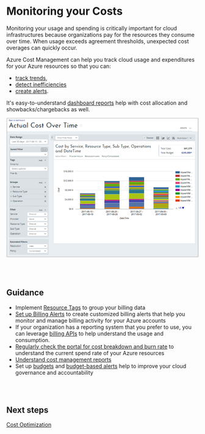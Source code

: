 # Monitoring your Costs 

Monitoring your usage and spending is critically important for cloud infrastructures because organizations pay for the resources they consume over time. When usage exceeds agreement thresholds, unexpected cost overages can quickly occur. 

Azure Cost Management can help you track cloud usage and expenditures for your Azure resources so that you can:
  
  - [track trends](https://docs.microsoft.com/en-us/azure/cost-management/tutorial-review-usage#track-usage-and-cost-trends),
  - [detect inefficiencies](https://docs.microsoft.com/en-us/azure/cost-management/tutorial-review-usage#track-usage-and-cost-trends)
  - [create alerts](https://docs.microsoft.com/en-us/azure/cost-management/tutorial-review-usage#create-alerts-for-unusual-spending). 
 
It's easy-to-understand [dashboard reports](https://docs.microsoft.com/en-us/azure/cost-management/dashboards) help with cost allocation and showbacks/chargebacks as well. 

![costmanagement](https://github.com/alvarovitta/Cost-Management/blob/master/Images/cost-over-time-rpt.png)

<br />
<br />

## Guidance

  - Implement [Resource Tags](3.3-Implementing-Azure-naming-standards-and-tagging.md) to group your billing data
  - [Set up Billing Alerts](https://docs.microsoft.com/en-us/azure/billing/billing-set-up-alerts) to create customized billing alerts that help you monitor and manage billing activity for your Azure accounts
  - If your organization has a reporting system that you prefer to use, you can leverage [billing APIs](https://docs.microsoft.com/en-us/azure/billing/billing-usage-rate-card-overview) to help understand the usage and consumption.
  - [Regularly check the portal for cost breakdown and burn rate](https://docs.microsoft.com/en-us/azure/billing/billing-getting-started#costs) to understand the current spend rate of your Azure resources
  - [Understand cost management reports](https://docs.microsoft.com/en-us/azure/cost-management/understanding-cost-reports)
  - Set up [budgets](https://docs.microsoft.com/en-us/azure/cost-management/manage-budgets#create-budgets) and [budget-based alerts](https://docs.microsoft.com/en-us/azure/cost-management/manage-budgets#create-budget-alerts-for-a-filter) help to improve your cloud governance and accountability
  
<br />
<br />


## Next steps
[Cost Optimization](New-3.7-Cost-Optimization.md)
